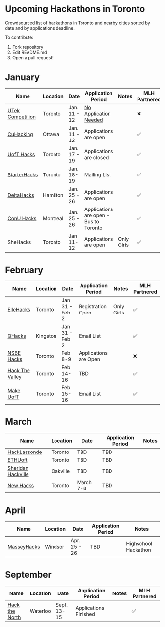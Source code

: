 # Upcoming Hackathons in Toronto
Crowdsourced list of hackathons in Toronto and nearby cities sorted by date and by applications deadline.

To contribute:
 1. Fork repository
 2. Edit README.md
 3. Open a pull request!


# January

 | Name  |  Location | Date | Application Period |  Notes | MLH Partnered |
 |---|---|---|---|---|---|
 | [UTek Competition](https://utek.skule.ca)  | Toronto | Jan. 11 - 12 | [No Application Needed](https://www.eventbrite.ca/e/utek-2020-tickets-76836493019) |   | :x: |
 | [CuHacking](https://cuhacking.com/)  | Ottawa | Jan. 11 - 12 | Applications are open |   | :white_check_mark: |
 | [UofT Hacks](https://uofthacks.com/)  | Toronto | Jan. 17 - 19 | Applications are closed |  | :white_check_mark: |
 | [StarterHacks](https://www.starterhacks.ca)  | Toronto | Jan. 18-19 | Mailing List |  | :white_check_mark: |
 | [DeltaHacks](https://www.deltahacks.com/) | Hamilton | Jan. 25 - 26 | Applications are open |  | :white_check_mark: |
 | [ConU Hacks](https://conuhacks.io)  | Montreal | Jan. 25 - 26 | Applications are open - Bus to Toronto |  | :white_check_mark: |
 | [SheHacks](https://shehacks.ca) | Toronto | Jan 11-12 | Applications are open | Only Girls  | :white_check_mark: |

 

# February

 | Name  |  Location | Date | Application Period |  Notes | MLH Partnered |
 |---|---|---|---|---|---|
 | [ElleHacks](https://ellehacks.com/) | Toronto | Jan 31 - Feb 2 | Registration Open | Only Girls | :white_check_mark: |
 | [QHacks](https://qhacks.io/)  | Kingston | Jan 31 - Feb 2 | Email List |   | :white_check_mark: |
 | [NSBE Hacks](http://www.nsbehacksuoft.ca)  | Toronto | Feb 8-9 | Applications are Open |   | :x: |
 | [Hack The Valley](https://hackthevalley.io/)  | Toronto | Feb 14-16 | TBD |   | :white_check_mark: |
 | [Make UofT](https://ieee.utoronto.ca/makeuoft/)  | Toronto | Feb 15-16 | Email List |   | :white_check_mark: |


# March

 | Name  |  Location | Date | Application Period |  Notes |
 |---|---|---|---|---|
 | [HackLassonde](http://hacklassonde.ca/)  | Toronto | TBD | TBD |   |
 | [ETHUoft](https://www.ethuoft.ca)  | Toronto | TBD | TBD |  |
 | [Sheridan Hackville]( https://www.hackville.io/)  | Oakville | TBD | TBD |   |
 | [New Hacks](https://ieee.utoronto.ca/#/)  | Toronto | March 7-8 | TBD |  |


# April

 | Name  |  Location | Date | Application Period |  Notes |
 |---|---|---|---|---|
 | [MasseyHacks](https://masseyhacks.ca/)  | Windsor | Apr. 25 - 26 | TBD |  Highschool Hackathon |


# September
 
 | Name  |  Location | Date | Application Period |  Notes | MLH Partnered |
 |---|---|---|---|---|---|
 | [Hack the North](https://hackthenorth.com/)  |  Waterloo | Sept. 13-15  |  Applications Finished |   | :white_check_mark: |





